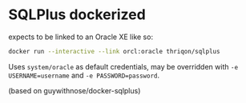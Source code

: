 
SQLPlus dockerized
==================

expects to be linked to an Oracle XE like so:

```bash
docker run --interactive --link orcl:oracle thriqon/sqlplus
```

Uses `system/oracle` as default credentials, may be overridden with
`-e USERNAME=username` and `-e PASSWORD=password`.

(based on guywithnose/docker-sqlplus)
